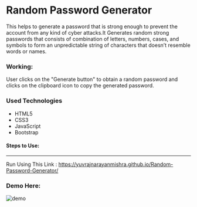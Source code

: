 <h1>Random Password Generator</h1>

<p>This helps to generate a password that is strong enough to prevent the account from any kind of cyber attacks.It Generates random strong passwords that consists of combination of letters, numbers, cases, and symbols to form an unpredictable string of characters that doesn’t resemble words or names.</p>

### Working:

<p>User clicks on the "Generate button" to obtain a random password and clicks on the clipboard icon to copy the generated password.</p>

<h3>Used Technologies</h3>
<ul>
  <li>HTML5</li>
  <li>CSS3</li>
  <li>JavaScript</li>
  <li>Bootstrap</li>
</ul>

#### Steps to Use:

---

Run Using This Link : https://yuvrajnarayanmishra.github.io/Random-Password-Generator/

<h3> Demo Here: </h3>

![demo](https://user-images.githubusercontent.com/99082388/233193093-2e62a9b1-0887-4eb8-b92f-3c2bc0f812f2.png)
<br>
